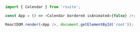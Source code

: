 <!--start-code-->

```js
import { Calendar } from 'rsuite';

const App = () => <Calendar bordered isAnimated={false} />;

ReactDOM.render(<App />, document.getElementById('root'));
```

<!--end-code-->
